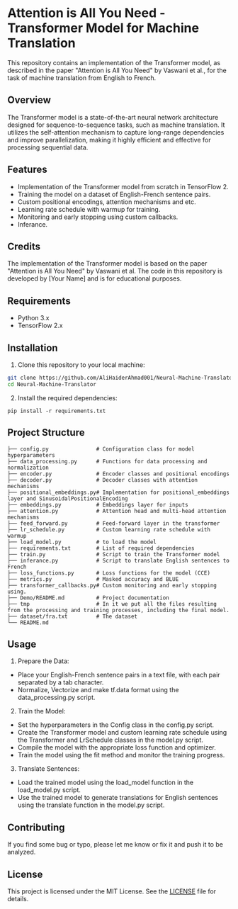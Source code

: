 # Attention is All You Need - Transformer Model for Machine Translation

This repository contains an implementation of the Transformer model, as described in the paper "Attention is All You Need" by Vaswani et al., for the task of machine translation from English to French.

## Overview

The Transformer model is a state-of-the-art neural network architecture designed for sequence-to-sequence tasks, such as machine translation. It utilizes the self-attention mechanism to capture long-range dependencies and improve parallelization, making it highly efficient and effective for processing sequential data.

## Features

- Implementation of the Transformer model from scratch in TensorFlow 2.
- Training the model on a dataset of English-French sentence pairs.
- Custom positional encodings, attention mechanisms and etc.
- Learning rate schedule with warmup for training.
- Monitoring and early stopping using custom callbacks.
- Inferance.

## Credits
The implementation of the Transformer model is based on the paper "Attention is All You Need" by Vaswani et al. The code in this repository is developed by [Your Name] and is for educational purposes.

## Requirements

- Python 3.x
- TensorFlow 2.x

## Installation

1. Clone this repository to your local machine:

```bash
git clone https://github.com/AliHaiderAhmad001/Neural-Machine-Translator.git
cd Neural-Machine-Translator
```
2. Install the required dependencies:
```
pip install -r requirements.txt
```

## Project Structure
```
├── config.py               # Configuration class for model hyperparameters
├── data_processing.py      # Functions for data processing and normalization
├── encoder.py              # Encoder classes and positional encodings
├── decoder.py              # Decoder classes with attention mechanisms
├── positional_embeddings.py# Implementation for positional_embeddings layer and SinusoidalPositionalEncoding
├── embeddings.py           # Embeddings layer for inputs
├── attention.py            # Attention head and multi-head attention mechanisms
├── feed_forward.py         # Feed-forward layer in the transformer
├── lr_schedule.py          # Custom learning rate schedule with warmup
├── load_model.py           # to load the model
├── requirements.txt        # List of required dependencies
├── train.py                # Script to train the Transformer model
├── inferance.py            # Script to translate English sentences to French
├── loss_functions.py       # Loss functions for the model (CCE)
├── metrics.py              # Masked accuracy and BLUE
├── transformer_callbacks.py# Custom monitoring and early stopping using.
├── Demo/README.md          # Project documentation
├── tmp                     # In it we put all the files resulting from the processing and training processes, including the final model.
├── dataset/fra.txt         # The dataset
└── README.md
```

## Usage

1. Prepare the Data:
* Place your English-French sentence pairs in a text file, with each pair separated by a tab character.
* Normalize, Vectorize and make tf.data format using the data_processing.py script.

2. Train the Model:
* Set the hyperparameters in the Config class in the config.py script.
* Create the Transformer model and custom learning rate schedule using the Transformer and LrSchedule classes in the model.py script.
* Compile the model with the appropriate loss function and optimizer.
* Train the model using the fit method and monitor the training progress.

3. Translate Sentences:
* Load the trained model using the load_model function in the load_model.py script.
* Use the trained model to generate translations for English sentences using the translate function in the model.py script.

## Contributing

If you find some bug or typo, please let me know or fix it and push it to be analyzed.

## License

This project is licensed under the MIT License. See the [LICENSE](https://github.com/AliHaiderAhmad001/Neural-Machine-Translator/blob/main/LICENSE.txt) file for details.

